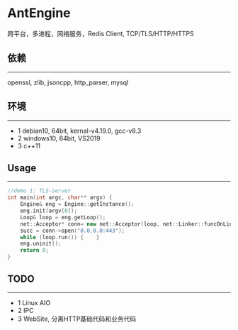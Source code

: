 AntEngine
====
跨平台，多进程，网络服务，Redis Client, TCP/TLS/HTTP/HTTPS

## 依赖
----
openssl, zlib, jsoncpp, http_parser, mysql

## 环境
----
+ 1 debian10, 64bit, kernal-v4.19.0, gcc-v8.3
+ 2 windows10, 64bit, VS2019
+ 3 c++11

## Usage
----

```cpp
//demo 1: TLS-server
int main(int argc, char** argv) {
    Engine& eng = Engine::getInstance();
    eng.init(argv[0]);
    Loop& loop = eng.getLoop();
    net::Acceptor* conn= new net::Acceptor(loop, net::Linker::funcOnLink, true?"TLS":nullptr);
    succ = conn->open("0.0.0.0:443");
    while (loop.run()) {    }
    eng.uninit();
    return 0;
}
```


## TODO
----
+ 1 Linux AIO
+ 2 IPC
+ 3 WebSite, 分离HTTP基础代码和业务代码
